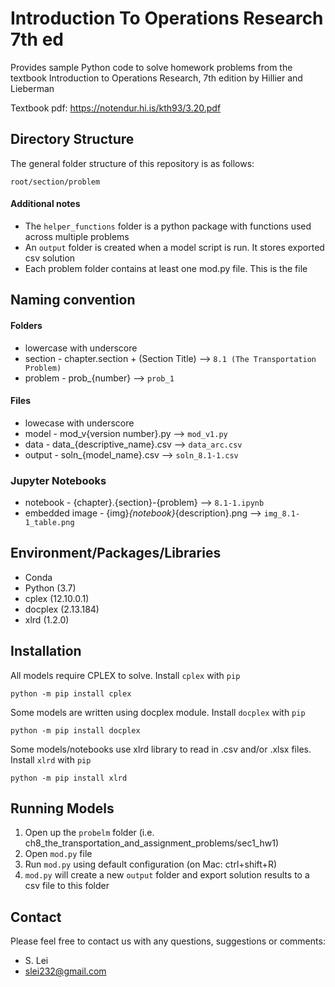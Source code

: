 # Introduction To Operations Research 7th ed
  Provides sample Python code to solve homework problems from the textbook Introduction to Operations Research, 7th edition by 
  Hillier and Lieberman
  
  Textbook pdf: https://notendur.hi.is/kth93/3.20.pdf
  

## Directory Structure

The general folder structure of this repository is as follows:
```
root/section/problem
```
#### Additional notes
* The  `helper_functions` folder is a python package with functions used across multiple problems
* An `output` folder is created when a model script is run. It stores exported csv solution  
* Each problem folder contains at least one mod.py file. This is the file

## Naming convention

#### Folders
* lowercase with underscore
* section - chapter.section + (Section Title) --> `8.1 (The Transportation Problem)`
* problem - prob_{number} --> `prob_1`
 
#### Files
* lowecase with underscore
* model - mod_v{version number}.py --> `mod_v1.py`
* data - data_{descriptive_name}.csv --> `data_arc.csv`
* output - soln_{model_name}.csv --> `soln_8.1-1.csv`

### Jupyter Notebooks
* notebook - {chapter}.{section}-{problem} --> `8.1-1.ipynb`
* embedded image - {img}_{notebook}_{description}.png --> `img_8.1-1_table.png`
 
## Environment/Packages/Libraries
* Conda
* Python             (3.7)
* cplex              (12.10.0.1)
* docplex            (2.13.184)
* xlrd               (1.2.0)

## Installation
All models require CPLEX to solve. Install `cplex` with `pip`
```
python -m pip install cplex

```
Some models are written using docplex module. Install `docplex` with `pip`
```
python -m pip install docplex
```
Some models/notebooks use xlrd library to read in .csv and/or .xlsx files. Install `xlrd` with `pip`
```
python -m pip install xlrd
```

## Running Models
1. Open up the `probelm` folder (i.e. ch8_the_transportation_and_assignment_problems/sec1_hw1)
2. Open `mod.py` file
3. Run `mod.py` using default configuration (on Mac: ctrl+shift+R)
4. `mod.py` will create a new `output` folder and export solution results to a csv file to this folder


## Contact

Please feel free to contact us with any questions, suggestions or comments:

* S. Lei
* slei232@gmail.com

